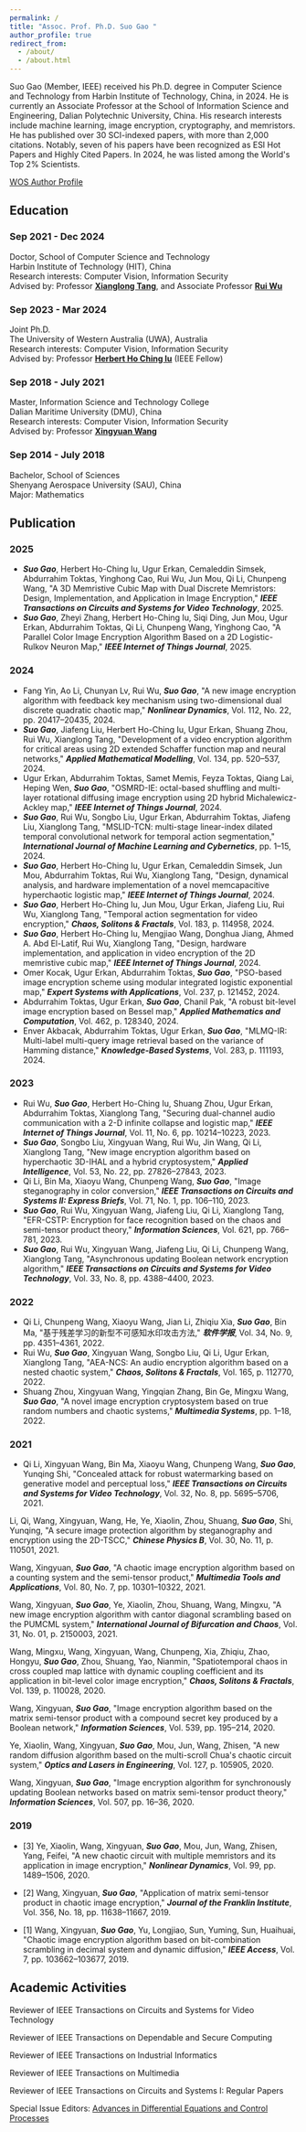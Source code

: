 ```yaml
---
permalink: /
title: "Assoc. Prof. Ph.D. Suo Gao "
author_profile: true
redirect_from: 
  - /about/
  - /about.html
---
```


Suo Gao (Member, IEEE) received his Ph.D. degree in Computer Science and Technology from Harbin Institute of Technology, China, in 2024. He is currently an Associate Professor at the School of Information Science and Engineering, Dalian Polytechnic University, China. His research interests include machine learning, image encryption, cryptography, and memristors. He has published over 30 SCI-indexed papers, with more than 2,000 citations. Notably, seven of his papers have been recognized as ESI Hot Papers and Highly Cited Papers. In 2024, he was listed among the World's Top 2% Scientists. 

[WOS Author Profile](https://webofscience.clarivate.cn/wos/author/record/3826940)

## Education

### **Sep 2021 - Dec 2024** 
Doctor, School of Computer Science and Technology  
Harbin Institute of Technology (HIT), China  
Research interests: Computer Vision, Information Security  
Advised by: Professor **[Xianglong Tang](https://homepage.hit.edu.cn/tangxianglong?lang=zh)**, and Associate Professor **[Rui Wu](https://homepage.hit.edu.cn/wurui?lang=zh)**  

### **Sep 2023 - Mar 2024**  
Joint Ph.D.  
The University of Western Australia (UWA), Australia  
Research interests: Computer Vision, Information Security  
Advised by: Professor **[Herbert Ho Ching Iu](https://research-repository.uwa.edu.au/en/persons/ho-ching-iu)** (IEEE Fellow) 

### **Sep 2018 - July 2021**  
Master, Information Science and Technology College  
Dalian Maritime University (DMU), China  
Research interests: Computer Vision, Information Security  
Advised by: Professor **[Xingyuan Wang](https://www.webofscience.com/wos/author/record/1501004)**

### **Sep 2014 - July 2018**  
Bachelor, School of Sciences  
Shenyang Aerospace University (SAU), China  
Major: Mathematics

## Publication
### 2025
- **_Suo Gao_**, Herbert Ho-Ching Iu, Ugur Erkan, Cemaleddin Simsek, Abdurrahim Toktas, Yinghong Cao, Rui Wu, Jun Mou, Qi Li, Chunpeng Wang, "A 3D Memristive Cubic Map with Dual Discrete Memristors: Design, Implementation, and Application in Image Encryption," **_IEEE Transactions on Circuits and Systems for Video Technology_**, 2025.
- **_Suo Gao_**, Zheyi Zhang, Herbert Ho-Ching Iu, Siqi Ding, Jun Mou, Ugur Erkan, Abdurrahim Toktas, Qi Li, Chunpeng Wang, Yinghong Cao, "A Parallel Color Image Encryption Algorithm Based on a 2D Logistic-Rulkov Neuron Map," **_IEEE Internet of Things Journal_**, 2025.

### 2024
- Fang Yin, Ao Li, Chunyan Lv, Rui Wu, **_Suo Gao_**, "A new image encryption algorithm with feedback key mechanism using two-dimensional dual discrete quadratic chaotic map," **_Nonlinear Dynamics_**, Vol. 112, No. 22, pp. 20417–20435, 2024.
- **_Suo Gao_**, Jiafeng Liu, Herbert Ho-Ching Iu, Ugur Erkan, Shuang Zhou, Rui Wu, Xianglong Tang, "Development of a video encryption algorithm for critical areas using 2D extended Schaffer function map and neural networks," **_Applied Mathematical Modelling_**, Vol. 134, pp. 520–537, 2024.
- Ugur Erkan, Abdurrahim Toktas, Samet Memis, Feyza Toktas, Qiang Lai, Heping Wen, **_Suo Gao_**, "OSMRD-IE: octal-based shuffling and multi-layer rotational diffusing image encryption using 2D hybrid Michalewicz-Ackley map," **_IEEE Internet of Things Journal_**, 2024.
- **_Suo Gao_**, Rui Wu, Songbo Liu, Ugur Erkan, Abdurrahim Toktas, Jiafeng Liu, Xianglong Tang, "MSLID-TCN: multi-stage linear-index dilated temporal convolutional network for temporal action segmentation," **_International Journal of Machine Learning and Cybernetics_**, pp. 1–15, 2024.
- **_Suo Gao_**, Herbert Ho-Ching Iu, Ugur Erkan, Cemaleddin Simsek, Jun Mou, Abdurrahim Toktas, Rui Wu, Xianglong Tang, "Design, dynamical analysis, and hardware implementation of a novel memcapacitive hyperchaotic logistic map," **_IEEE Internet of Things Journal_**, 2024.
- **_Suo Gao_**, Herbert Ho-Ching Iu, Jun Mou, Ugur Erkan, Jiafeng Liu, Rui Wu, Xianglong Tang, "Temporal action segmentation for video encryption," **_Chaos, Solitons & Fractals_**, Vol. 183, p. 114958, 2024.
- **_Suo Gao_**, Herbert Ho-Ching Iu, Mengjiao Wang, Donghua Jiang, Ahmed A. Abd El-Latif, Rui Wu, Xianglong Tang, "Design, hardware implementation, and application in video encryption of the 2D memristive cubic map," **_IEEE Internet of Things Journal_**, 2024.
- Omer Kocak, Ugur Erkan, Abdurrahim Toktas, **_Suo Gao_**, "PSO-based image encryption scheme using modular integrated logistic exponential map," **_Expert Systems with Applications_**, Vol. 237, p. 121452, 2024.
- Abdurrahim Toktas, Ugur Erkan, **_Suo Gao_**, Chanil Pak, "A robust bit-level image encryption based on Bessel map," **_Applied Mathematics and Computation_**, Vol. 462, p. 128340, 2024.
- Enver Akbacak, Abdurrahim Toktas, Ugur Erkan, **_Suo Gao_**, "MLMQ-IR: Multi-label multi-query image retrieval based on the variance of Hamming distance," **_Knowledge-Based Systems_**, Vol. 283, p. 111193, 2024.

### 2023
- Rui Wu, **_Suo Gao_**, Herbert Ho-Ching Iu, Shuang Zhou, Ugur Erkan, Abdurrahim Toktas, Xianglong Tang, "Securing dual-channel audio communication with a 2-D infinite collapse and logistic map," **_IEEE Internet of Things Journal_**, Vol. 11, No. 6, pp. 10214–10223, 2023.
- **_Suo Gao_**, Songbo Liu, Xingyuan Wang, Rui Wu, Jin Wang, Qi Li, Xianglong Tang, "New image encryption algorithm based on hyperchaotic 3D-IHAL and a hybrid cryptosystem," **_Applied Intelligence_**, Vol. 53, No. 22, pp. 27826–27843, 2023.
- Qi Li, Bin Ma, Xiaoyu Wang, Chunpeng Wang, **_Suo Gao_**, "Image steganography in color conversion," **_IEEE Transactions on Circuits and Systems II: Express Briefs_**, Vol. 71, No. 1, pp. 106–110, 2023.
- **_Suo Gao_**, Rui Wu, Xingyuan Wang, Jiafeng Liu, Qi Li, Xianglong Tang, "EFR-CSTP: Encryption for face recognition based on the chaos and semi-tensor product theory," **_Information Sciences_**, Vol. 621, pp. 766–781, 2023.
- **_Suo Gao_**, Rui Wu, Xingyuan Wang, Jiafeng Liu, Qi Li, Chunpeng Wang, Xianglong Tang, "Asynchronous updating Boolean network encryption algorithm," **_IEEE Transactions on Circuits and Systems for Video Technology_**, Vol. 33, No. 8, pp. 4388–4400, 2023.

### 2022
- Qi Li, Chunpeng Wang, Xiaoyu Wang, Jian Li, Zhiqiu Xia, **_Suo Gao_**, Bin Ma, "基于残差学习的新型不可感知水印攻击方法," **_软件学报_**, Vol. 34, No. 9, pp. 4351–4361, 2022.
- Rui Wu, **_Suo Gao_**, Xingyuan Wang, Songbo Liu, Qi Li, Ugur Erkan, Xianglong Tang, "AEA-NCS: An audio encryption algorithm based on a nested chaotic system," **_Chaos, Solitons & Fractals_**, Vol. 165, p. 112770, 2022.
- Shuang Zhou, Xingyuan Wang, Yingqian Zhang, Bin Ge, Mingxu Wang, **_Suo Gao_**, "A novel image encryption cryptosystem based on true random numbers and chaotic systems," **_Multimedia Systems_**, pp. 1–18, 2022.

### 2021
- Qi Li, Xingyuan Wang, Bin Ma, Xiaoyu Wang, Chunpeng Wang, **_Suo Gao_**, Yunqing Shi, "Concealed attack for robust watermarking based on generative model and perceptual loss," **_IEEE Transactions on Circuits and Systems for Video Technology_**, Vol. 32, No. 8, pp. 5695–5706, 2021.

Li, Qi, Wang, Xingyuan, Wang, He, Ye, Xiaolin, Zhou, Shuang, **_Suo Gao_**, Shi, Yunqing, "A secure image protection algorithm by steganography and encryption using the 2D-TSCC," **_Chinese Physics B_**, Vol. 30, No. 11, p. 110501, 2021.

Wang, Xingyuan, **_Suo Gao_**, "A chaotic image encryption algorithm based on a counting system and the semi-tensor product," **_Multimedia Tools and Applications_**, Vol. 80, No. 7, pp. 10301–10322, 2021.

Wang, Xingyuan, **_Suo Gao_**, Ye, Xiaolin, Zhou, Shuang, Wang, Mingxu, "A new image encryption algorithm with cantor diagonal scrambling based on the PUMCML system," **_International Journal of Bifurcation and Chaos_**, Vol. 31, No. 01, p. 2150003, 2021.

Wang, Mingxu, Wang, Xingyuan, Wang, Chunpeng, Xia, Zhiqiu, Zhao, Hongyu, **_Suo Gao_**, Zhou, Shuang, Yao, Nianmin, "Spatiotemporal chaos in cross coupled map lattice with dynamic coupling coefficient and its application in bit-level color image encryption," **_Chaos, Solitons & Fractals_**, Vol. 139, p. 110028, 2020.

Wang, Xingyuan, **_Suo Gao_**, "Image encryption algorithm based on the matrix semi-tensor product with a compound secret key produced by a Boolean network," **_Information Sciences_**, Vol. 539, pp. 195–214, 2020.

Ye, Xiaolin, Wang, Xingyuan, **_Suo Gao_**, Mou, Jun, Wang, Zhisen, "A new random diffusion algorithm based on the multi-scroll Chua's chaotic circuit system," **_Optics and Lasers in Engineering_**, Vol. 127, p. 105905, 2020.

Wang, Xingyuan, **_Suo Gao_**, "Image encryption algorithm for synchronously updating Boolean networks based on matrix semi-tensor product theory," **_Information Sciences_**, Vol. 507, pp. 16–36, 2020.

### 2019
- [3] Ye, Xiaolin, Wang, Xingyuan, **_Suo Gao_**, Mou, Jun, Wang, Zhisen, Yang, Feifei, "A new chaotic circuit with multiple memristors and its application in image encryption," **_Nonlinear Dynamics_**, Vol. 99, pp. 1489–1506, 2020.

- [2] Wang, Xingyuan, **_Suo Gao_**, "Application of matrix semi-tensor product in chaotic image encryption," **_Journal of the Franklin Institute_**, Vol. 356, No. 18, pp. 11638–11667, 2019.

- [1] Wang, Xingyuan, **_Suo Gao_**, Yu, Longjiao, Sun, Yuming, Sun, Huaihuai, "Chaotic image encryption algorithm based on bit-combination scrambling in decimal system and dynamic diffusion," **_IEEE Access_**, Vol. 7, pp. 103662–103677, 2019.





Academic Activities
------
Reviewer of IEEE Transactions on Circuits and Systems for Video Technology 

Reviewer of IEEE Transactions on Dependable and Secure Computing

Reviewer of IEEE Transactions on Industrial Informatics

Reviewer of IEEE Transactions on Multimedia

Reviewer of IEEE Transactions on Circuits and Systems I: Regular Papers

Special Issue Editors: [Advances in Differential Equations and Control Processes](https://ojs.acad-pub.com/index.php/ADECP/SI/13)
